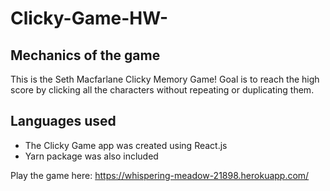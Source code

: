 # Clicky-Game-HW-

## Mechanics of the game
This is the Seth Macfarlane Clicky Memory Game! Goal is to reach the high score by clicking all the characters without repeating or
duplicating them. 

## Languages used
* The Clicky Game app was created using React.js
* Yarn package was also included

Play the game here: https://whispering-meadow-21898.herokuapp.com/

